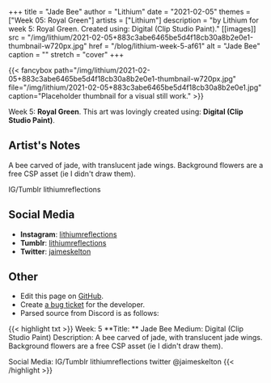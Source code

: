 +++
title =       "Jade Bee"
author =      "Lithium"
date =        "2021-02-05"
themes =      ["Week 05: Royal Green"]
artists =     ["Lithium"]
description = "by Lithium for week 5: Royal Green. Created using: Digital (Clip Studio Paint)."
[[images]]
      src = "/img/lithium/2021-02-05+883c3abe6465be5d4f18cb30a8b2e0e1-thumbnail-w720px.jpg"
      href = "/blog/lithium-week-5-af61"
      alt = "Jade Bee"
      caption = ""
      stretch = "cover"
+++

{{< fancybox path="/img/lithium/2021-02-05+883c3abe6465be5d4f18cb30a8b2e0e1-thumbnail-w720px.jpg" file="/img/lithium/2021-02-05+883c3abe6465be5d4f18cb30a8b2e0e1.jpg" caption="Placeholder thumbnail for a visual still work." >}}


Week 5: **Royal Green**. This art was lovingly created using: **Digital (Clip Studio Paint)**.

## Artist's Notes

A bee carved of jade, with translucent jade wings. Background flowers are a free CSP asset (ie I didn't draw them).

IG/Tumblr lithiumreflections

## Social Media

- **Instagram**: <a href='https://instagram.com/lithiumreflections' target='_blank'>lithiumreflections</a>
- **Tumblr**: <a href='https://lithiumreflections.tumblr.com' target='_blank'>lithiumreflections</a>
- **Twitter**: <a href='https://twitter.com/jaimeskelton' target='_blank'>jaimeskelton</a>

## Other

- Edit this page on [GitHub](https://github.com/teaminkling/web-refresh/edit/main/content/blog/lithium-week-5-af61.md).
- Create [a bug ticket](https://github.com/teaminkling/web-refresh/issues/new?assignees=&labels=bug&template=problem-report.md&title=) for the developer.
- Parsed source from Discord is as follows:

{{< highlight txt >}}
Week: 5
**Title:  ** Jade Bee
Medium: Digital (Clip Studio Paint)
Description: A bee carved of jade, with translucent jade wings. Background flowers are a free CSP asset (ie I didn't draw them).

Social Media: IG/Tumblr lithiumreflections twitter @jaimeskelton
{{< /highlight >}}